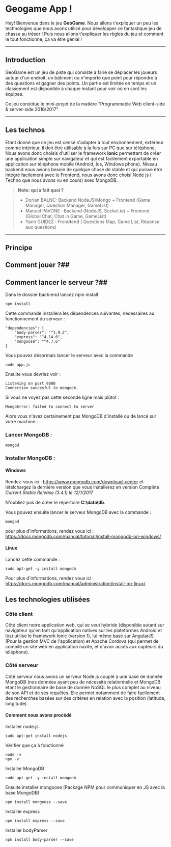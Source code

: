 Geogame App !
===================


Hey! Bienvenue dans le jeu  **GeoGame**. Nous allons t'expliquer un peu les technologies que nous avons utilisé pour développer ce fantastique jeu de chasse au trésor ! Puis nous allons t'expliquer les règles du jeu et comment le tout fonctionne, ça va être génial !

----------

Introduction
-------------

GeoGame est un jeu de piste qui consiste à faire se déplacer les joueurs autour d'un endroit, un bâtiment ou n'importe que point pour répondre à des questions et gagner des points. Un partie est limitée en temps et un classement est disponible à chaque instant pour voir où en sont les équipes.

Ce jeu constitue le mini-projet de la matière "Programmable Web client-side & server-side 2016/2017"

----------

Les technos
-------------

Etant donné que ce jeu est censé s'adapter à tout environnement, extérieur comme intérieur, il doit être utilisable à la fois sur PC que sur téléphone. Nous avons donc choisis d'utiliser le framework **Ionic** permettant de créer une application simple sur navigateur et qui est facilement exportable en application sur téléphone mobile (Android, Ios, Windows phone).
Niveau backend nous avions besoin de quelque chose de stable et qui puisse être intégré facilement avec le Frontend, nous avons donc choisi Node js ( Techno que nous avons vu en cours) avec MongoDB.

> **Note: qui a fait quoi ?**

> - Dorian BALNC: Backend NodeJS/Mongo + Frontend (Game Manager, Question Manager, GameList)
> - Manuel PAVONE : Backend (NodeJS, Socket.io) + Frontend (Global Chat, Chat in Game, GameList)  
> - Yann GUIDEZ : Frondtend ( Questions Map, Game List, Réponse aux questions)


----------

## Principe ##

## Comment jouer ?##

## Comment lancer le serveur ?##

Dans le dossier back-end lancez npm install

    npm install

Cette commande installera les dépendences suivantes, nécessaires au fonctionnement du serveur :

	"dependencies": {
		"body-parser": "^1.9.2",
		"express": "^4.14.0",
		"mongoose": "^4.7.6"
	}

Vous pouvez désormais lancer le serveur avec la commande

	node app.js
	
Ensuite vous devriez voir :

	Listening on port 8080
	Connection succesful to mongodb.

Si vous ne voyez pas cette seconde ligne mais plûtot :

	MongoError: failed to connect to server

Alors vous n'avez certainement pas MongoDB d'installé ou de lancé sur votre machine :

### Lancer MongoDB : ###

	mongod

### Installer MongoDB : ###

#### Windows ####
Rendez-vous ici :
https://www.mongodb.com/download-center
et létélchargez la dernière version que vous installerez en version Complète
*Current Stable Release (3.4.1) le 12/1/2017*

N'oubliez pas de créer le répertoire **C:\data\db**.

Vous pouvez ensuite lancer le serveur MongoDB avec la commande :

	mongod

pour plus d'informations, rendez vous ici :
https://docs.mongodb.com/manual/tutorial/install-mongodb-on-windows/

#### Linux ####

Lancez cette commande :

	sudo apt-get -y install mongodb
	
Pour plus d'informations, rendez vous ici :
https://docs.mongodb.com/manual/administration/install-on-linux/


## Les technologies utilisées ##
### Côté client ###
Côté client notre application web, qui se veut hybride (disponible autant sur navigateur qu'en tant qu'application natives sur les plateformes Android et Ios) utilise le framework Ionic (version 1), lui même basé sur AngularJS (Pour la gestion MVC de l'application) et Apache Cordova (qui permet de compilé un site web en application navite, et d'avoir accès aux capteurs du téléphone).

### Côté serveur ###
Côté serveur nous avons un serveur Node.js couplé à une base de donnée MongoDB (nos données ayant peu de nécessité relationnelle et MongoDB étant le gestionnaire de base de donnée NoSQL le plus complet au niveau de son API et de ses requêtes. Elle permet notamment de faire facilement des recherches basées sur des critères en relation avec la position (latitude, longitude).

#### Comment nous avons procédé
Installer node.js

    sudo apt-get install nodejs

Vérifier que ça à fonctionné

    node -v
    npm -v

Installer MongoDB

    sudo apt-get -y install mongodb

Ensuite installer mongoose (Package NPM pour communiquer en JS avec la base MongoDB)
    
    npm install mongoose --save

Installer express

    npm install express --save
    
Installer bodyParser

    npm install body-parser --save
